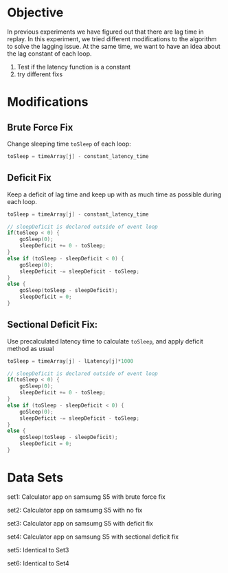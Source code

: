 # Objective
In previous experiments we have figured out that there are lag time in replay. In this experiment, we tried different modifications to the algorithm to solve the lagging issue. At the same time, we want to have an idea about the lag constant of each loop.
1. Test if the latency function is a constant
2. try different fixs

# Modifications
## Brute Force Fix
Change sleeping time `toSleep` of each loop:
```c
toSleep = timeArray[j] - constant_latency_time
```

## Deficit Fix
Keep a deficit of lag time and keep up with as much time as possible during each loop.
```c
toSleep = timeArray[j] - constant_latency_time

// sleepDeficit is declared outside of event loop
if(toSleep < 0) {
	goSleep(0);
	sleepDeficit += 0 - toSleep;
}
else if (toSleep - sleepDeficit < 0) {
	goSleep(0);
	sleepDeficit -= sleepDeficit - toSleep;
}
else {
	goSleep(toSleep - sleepDeficit);
	sleepDeficit = 0;
}
```

## Sectional Deficit Fix:
Use precalculated latency time to calculate `toSleep`, and apply deficit method as usual
```c
toSleep = timeArray[j] - lLatency[j]*1000

// sleepDeficit is declared outside of event loop
if(toSleep < 0) {
	goSleep(0);
	sleepDeficit += 0 - toSleep;
}
else if (toSleep - sleepDeficit < 0) {
	goSleep(0);
	sleepDeficit -= sleepDeficit - toSleep;
}
else {
	goSleep(toSleep - sleepDeficit);
	sleepDeficit = 0;
}

```

# Data Sets
set1: Calculator app on samsumg S5 with brute force fix

set2: Calculator app on samsumg S5 with no fix

set3: Calculator app on samsumg S5 with deficit fix

set4: Calculator app on samsung S5 with sectional deficit fix

set5: Identical to Set3

set6: Identical to Set4